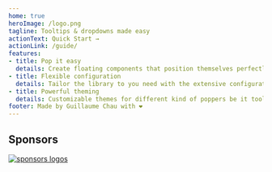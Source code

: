 ```yaml
---
home: true
heroImage: /logo.png
tagline: Tooltips & dropdowns made easy
actionText: Quick Start →
actionLink: /guide/
features:
- title: Pop it easy
  details: Create floating components that position themselves perfectly
- title: Flexible configuration
  details: Tailor the library to you need with the extensive configuration capabilities
- title: Powerful theming
  details: Customizable themes for different kind of poppers be it tooltips, dropdowns, menus...
footer: Made by Guillaume Chau with ❤️
---
```


<sponsor-button/>

## Sponsors

[![sponsors logos](https://guillaume-chau.info/sponsors.png)](https://guillaume-chau.info/sponsors)